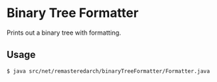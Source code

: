 # Binary Tree Formatter

Prints out a binary tree with formatting.

## Usage

```
$ java src/net/remasteredarch/binaryTreeFormatter/Formatter.java
```
